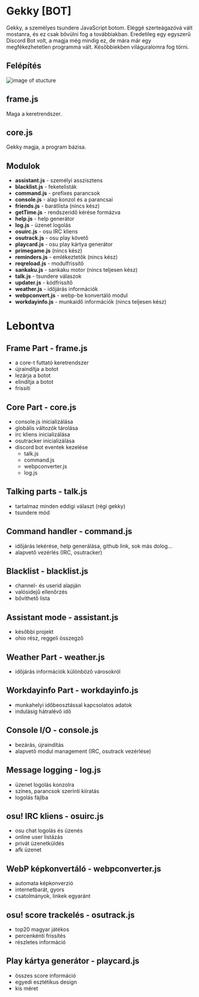 # Gekky [BOT]

Gekky, a személyes tsundere JavaScript botom. Eléggé szerteágazóvá vált mostanra, és ez csak bővülni fog a továbbiakban. Eredetileg egy egyszerű Discord Bot volt, a magja még mindig ez, de mára már egy megfékezhetetlen programmá vált. Későbbiekben világuralomra fog törni.

## Felépítés
![image of stucture](https://legekka.s-ul.eu/dG3GtlR3.png)

## frame.js
Maga a keretrendszer.

## core.js
Gekky magja, a program bázisa.

## Modulok
- **assistant.js** - személyi asszisztens
- **blacklist.js** - feketelisták
- **command.js** - prefixes parancsok
- **console.js** - alap konzol és a parancsai
- **friends.js** - barátlista (nincs kész)
- **getTime.js** - rendszeridő kérése formázva
- **help.js** - help generátor
- **log.js** - üzenet logolás
- **osuirc.js** - osu IRC kliens
- **osutrack.js** - osu play követő
- **playcard.js** - osu play kártya generátor
- **primegame.js** (nincs kész)
- **reminders.js** - emlékeztetők (nincs kész)
- **reqreload.js** - modulfrissítő
- **sankaku.js** - sankaku motor (nincs teljesen kész)
- **talk.js** - tsundere válaszok
- **updater.js** - kódfrissítő
- **weather.js** - időjárás információk
- **webpconvert.js** - webp-be konvertáló modul
- **workdayinfo.js** - munkaidő információk (nincs teljesen kész)

# Lebontva
## Frame Part - frame.js
- a core-t futtató keretrendszer
- újraindítja a botot
- lezárja a botot
- elindítja a botot
- frissíti

## Core Part - core.js
- console.js inicializálása
- globális változók tárolása
- irc kliens inicializálása
- osutracker inicializálása
- discord bot eventek kezelése
    - talk.js
    - command.js
    - webpconverter.js
    - log.js

## Talking parts - talk.js
- tartalmaz minden eddigi választ (régi gekky)
- tsundere mód

## Command handler - command.js
- időjárás lekérése, help generálása, github link, sok más dolog...
- alapvető vezérlés (IRC, osutracker)

## Blacklist - blacklist.js
- channel- és userid alapján
- valósidejű ellenőrzés
- bővíthető lista

## Assistant mode - assistant.js
- későbbi projekt
- ohio rész, reggeli összegző

## Weather Part - weather.js
- időjárás információk különböző városokról

## Workdayinfo Part - workdayinfo.js
- munkahelyi időbeosztással kapcsolatos adatok
- indulásig hátralévő idő

## Console I/O - console.js
- bezárás, újraindítás
- alapvető modul management (IRC, osutrack vezérlése)

## Message logging - log.js
- üzenet logolás konzolra
- színes, parancsok szerinti kiíratás
- logolás fájlba

## osu! IRC kliens - osuirc.js
- osu chat logolás és üzenés
- online user listázás
- privát üzenetküldés
- afk üzenet

## WebP képkonvertáló - webpconverter.js
- automata képkonverzió
- internetbarát, gyors
- csatolmányok, linkek egyaránt

## osu! score trackelés - osutrack.js
- top20 magyar játékos
- percenkénti frissítés
- részletes információ

## Play kártya generátor - playcard.js
- összes score információ
- egyedi esztétikus design
- kis méret